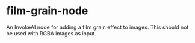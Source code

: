 # film-grain-node
An InvokeAI node for adding a film grain effect to images. This should not be used with RGBA images as input.

